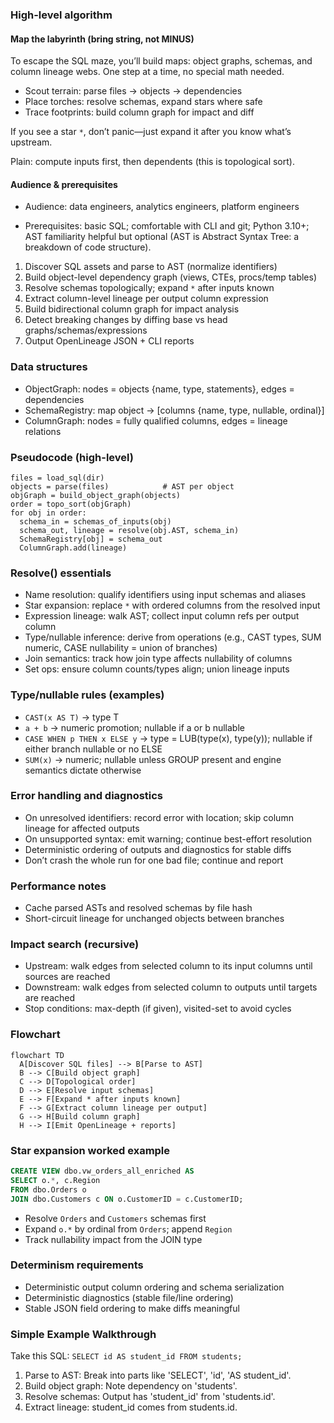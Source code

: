 ### High-level algorithm

#### Map the labyrinth (bring string, not MINUS)
To escape the SQL maze, you’ll build maps: object graphs, schemas, and column lineage webs. One step at a time, no special math needed.

- Scout terrain: parse files → objects → dependencies
- Place torches: resolve schemas, expand stars where safe
- Trace footprints: build column graph for impact and diff

If you see a star `*`, don’t panic—just expand it after you know what’s upstream.

Plain: compute inputs first, then dependents (this is topological sort).

#### Audience & prerequisites
- Audience: data engineers, analytics engineers, platform engineers

- Prerequisites: basic SQL; comfortable with CLI and git; Python 3.10+; AST familiarity helpful but optional (AST is Abstract Syntax Tree: a breakdown of code structure).

1. Discover SQL assets and parse to AST (normalize identifiers)
2. Build object-level dependency graph (views, CTEs, procs/temp tables)
3. Resolve schemas topologically; expand `*` after inputs known
4. Extract column-level lineage per output column expression
5. Build bidirectional column graph for impact analysis
6. Detect breaking changes by diffing base vs head graphs/schemas/expressions
7. Output OpenLineage JSON + CLI reports 

### Data structures
- ObjectGraph: nodes = objects {name, type, statements}, edges = dependencies
- SchemaRegistry: map object -> [columns {name, type, nullable, ordinal}]
- ColumnGraph: nodes = fully qualified columns, edges = lineage relations

### Pseudocode (high-level)
```
files = load_sql(dir)
objects = parse(files)            # AST per object
objGraph = build_object_graph(objects)
order = topo_sort(objGraph)
for obj in order:
  schema_in = schemas_of_inputs(obj)
  schema_out, lineage = resolve(obj.AST, schema_in)
  SchemaRegistry[obj] = schema_out
  ColumnGraph.add(lineage)
```

### Resolve() essentials
- Name resolution: qualify identifiers using input schemas and aliases
- Star expansion: replace `*` with ordered columns from the resolved input
- Expression lineage: walk AST; collect input column refs per output column
- Type/nullable inference: derive from operations (e.g., CAST types, SUM numeric, CASE nullability = union of branches)
- Join semantics: track how join type affects nullability of columns
- Set ops: ensure column counts/types align; union lineage inputs

### Type/nullable rules (examples)
- `CAST(x AS T)` → type T
- `a + b` → numeric promotion; nullable if a or b nullable
- `CASE WHEN p THEN x ELSE y` → type = LUB(type(x), type(y)); nullable if either branch nullable or no ELSE
- `SUM(x)` → numeric; nullable unless GROUP present and engine semantics dictate otherwise

### Error handling and diagnostics
- On unresolved identifiers: record error with location; skip column lineage for affected outputs
- On unsupported syntax: emit warning; continue best-effort resolution
- Deterministic ordering of outputs and diagnostics for stable diffs
- Don’t crash the whole run for one bad file; continue and report

### Performance notes
- Cache parsed ASTs and resolved schemas by file hash
- Short-circuit lineage for unchanged objects between branches 

### Impact search (recursive)
- Upstream: walk edges from selected column to its input columns until sources are reached
- Downstream: walk edges from selected column to outputs until targets are reached
- Stop conditions: max-depth (if given), visited-set to avoid cycles 

### Flowchart
```mermaid
flowchart TD
  A[Discover SQL files] --> B[Parse to AST]
  B --> C[Build object graph]
  C --> D[Topological order]
  D --> E[Resolve input schemas]
  E --> F[Expand * after inputs known]
  F --> G[Extract column lineage per output]
  G --> H[Build column graph]
  H --> I[Emit OpenLineage + reports]
```

### Star expansion worked example
```sql
CREATE VIEW dbo.vw_orders_all_enriched AS
SELECT o.*, c.Region
FROM dbo.Orders o
JOIN dbo.Customers c ON o.CustomerID = c.CustomerID;
```
- Resolve `Orders` and `Customers` schemas first
- Expand `o.*` by ordinal from `Orders`; append `Region`
- Track nullability impact from the JOIN type

### Determinism requirements
- Deterministic output column ordering and schema serialization
- Deterministic diagnostics (stable file/line ordering)
- Stable JSON field ordering to make diffs meaningful 

### Simple Example Walkthrough
Take this SQL: `SELECT id AS student_id FROM students;`

1. Parse to AST: Break into parts like 'SELECT', 'id', 'AS student_id'.
2. Build object graph: Note dependency on 'students'.
3. Resolve schemas: Output has 'student_id' from 'students.id'.
4. Extract lineage: student_id comes from students.id. 